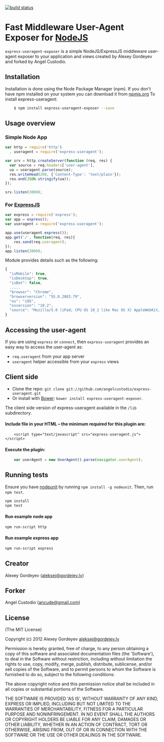 [![build status](https://secure.travis-ci.org/angelcustodio/express-useragent.png)](http://travis-ci.org/angelcustodio/express-useragent)

# Fast Middleware User-Agent Exposer for [NodeJS](http://nodejs.org/)

`express-useragent-exposer` is a simple NodeJS/ExpressJS middleware user-agent exposer to your application and views created by Alexey Gordeyev and forked by Angel Custodio.

## Installation

Installation is done using the Node Package Manager (npm). If you don't have npm installed on your system you can download it from [npmjs.org](http://npmjs.org/)
To install express-useragent:
```bash
    $ npm install express-useragent-exposer --save
```

## Usage overview

### Simple Node App

```js
var http = require('http')
  , useragent = require('express-useragent');

var srv = http.createServer(function (req, res) {
  var source = req.headers['user-agent'],
  ua = useragent.parse(source);
  res.writeHead(200, {'Content-Type': 'text/plain'});
  res.end(JSON.stringify(ua));
});

srv.listen(3000);
```

### For [ExpressJS](http://expressjs.com/)

```js
var express = require('express');
var app = express();
var useragent = require('express-useragent');

app.use(useragent.express());
app.get('/', function(req, res){
    res.send(req.useragent);
});
app.listen(3000);
```

Module provides details such as the following:

```js
{
  "isMobile": true,
  "isDesktop": true,
  "isBot": false,
  .....
  "browser": "Chrome",
  "browserversion": "55.0.2883.79",
  "os": "iOS",
  "osversion": "10.2",
  "source": "Mozilla/5.0 (iPad; CPU OS 10_2 like Mac OS X) AppleWebKit/602.1.50 (KHTML, like Gecko) CriOS/55.0.2883.79"
}

```

## Accessing the user-agent

If you are using `express` or `connect`, then `express-useragent`
provides an easy way to access the user-agent as:

- `req.useragent` from your app server
- `useragent` helper accessible from your `express` views

## Client side

* Clone the repo: `git clone git://github.com/angelcustodio/express-useragent.git`
* Or install with [Bower](http://twitter.github.com/bower): `bower install express-useragent-exposer`.

The client side version of express-useragent available in the `/lib` subdirectory.

#### Include file in your HTML – the minimum required for this plugin are:
```
    <script type="text/javascript" src="express-useragent.js"></script>
```
#### Execute the plugin:
```javascript
    var userAgent = new UserAgent().parse(navigator.userAgent);
```

## Running tests

Ensure you have [nodeunit](https://github.com/caolan/nodeunit) by running ```npm install -g nodeunit```.
Then, run ```npm test```.

```bash
npm install
npm test
```

#### Run example node app

```bash
npm run-script http
```

#### Run example express app

```bash
npm run-script express
```

## Creator

Alexey Gordeyev (aleksej@gordejev.lv)

## Forker

Angel Custodio (ancude@gmail.com)

## License

(The MIT License)

Copyright (c) 2012 Alexey Gordeyev <aleksej@gordejev.lv>

Permission is hereby granted, free of charge, to any person obtaining
a copy of this software and associated documentation files (the
'Software'), to deal in the Software without restriction, including
without limitation the rights to use, copy, modify, merge, publish,
distribute, sublicense, and/or sell copies of the Software, and to
permit persons to whom the Software is furnished to do so, subject to
the following conditions:

The above copyright notice and this permission notice shall be
included in all copies or substantial portions of the Software.

THE SOFTWARE IS PROVIDED 'AS IS', WITHOUT WARRANTY OF ANY KIND,
EXPRESS OR IMPLIED, INCLUDING BUT NOT LIMITED TO THE WARRANTIES OF
MERCHANTABILITY, FITNESS FOR A PARTICULAR PURPOSE AND NONINFRINGEMENT.
IN NO EVENT SHALL THE AUTHORS OR COPYRIGHT HOLDERS BE LIABLE FOR ANY
CLAIM, DAMAGES OR OTHER LIABILITY, WHETHER IN AN ACTION OF CONTRACT,
TORT OR OTHERWISE, ARISING FROM, OUT OF OR IN CONNECTION WITH THE
SOFTWARE OR THE USE OR OTHER DEALINGS IN THE SOFTWARE.
